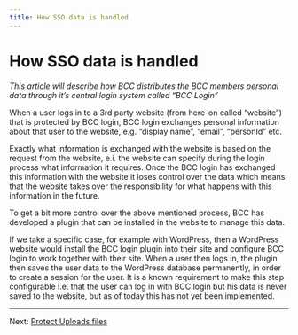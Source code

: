 ```yaml
---
title: How SSO data is handled
---
```


# How SSO data is handled 

_This article will describe how BCC distributes the BCC members personal data through it’s
central login system called “BCC Login”_

When a user logs in to a 3rd party website (from here-on called “website”) that is protected by BCC login, BCC login
exchanges personal information about that user to the website, e.g. “display name”, “email”, “personId” etc.

Exactly what information is exchanged with the website is based on the request from the website, e.i. the website can
specify during the login process what information it requires. Once the BCC login has exchanged this information with
the website it loses control over the data which means that the website takes over the responsibility for what happens
with this information in the future.

To get a bit more control over the above mentioned process, BCC has developed a plugin that can be installed in the
website to manage this data.

If we take a specific case, for example with WordPress, then a WordPress website would install the BCC login plugin into
their site and configure BCC login to work together with their site. When a user then logs in, the plugin then saves the
user data to the WordPress database permanently, in order to create a session for the user. It is a known requirement to
make this step configurable i.e. that the user can log in with BCC login but his data is never saved to the website, but
as of today this has not yet been implemented.

---

Next: [Protect Uploads files](./Protect-Uploads-Files.md)
